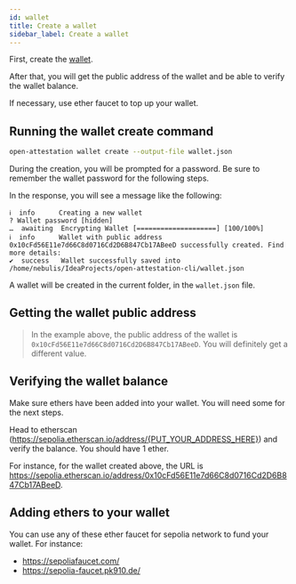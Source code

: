 ```yaml
---
id: wallet
title: Create a wallet
sidebar_label: Create a wallet
---
```


First, create the [wallet](https://ethereum.org/wallets). 

After that, you will get the public address of the wallet and be able to verify the wallet balance. 

If necessary, use ether faucet to top up your wallet.

## Running the wallet create command

```bash
open-attestation wallet create --output-file wallet.json
```

During the creation, you will be prompted for a password. Be sure to remember the wallet password for the following steps. 

In the response, you will see a message like the following:

```text
ℹ  info      Creating a new wallet
? Wallet password [hidden]
…  awaiting  Encrypting Wallet [====================] [100/100%]
ℹ  info      Wallet with public address 0x10cFd56E11e7d66C8d0716Cd2D6B847Cb17ABeeD successfully created. Find more details:
✔  success   Wallet successfully saved into /home/nebulis/IdeaProjects/open-attestation-cli/wallet.json
```

A wallet will be created in the current folder, in the `wallet.json` file.

## Getting the wallet public address

> In the example above, the public address of the wallet is `0x10cFd56E11e7d66C8d0716Cd2D6B847Cb17ABeeD`. You will definitely get a different value.

## Verifying the wallet balance
Make sure ethers have been added into your wallet. You will need some for the next steps. 

Head to etherscan (https://sepolia.etherscan.io/address/{PUT_YOUR_ADDRESS_HERE}) and verify the balance. You should have 1 ether. 

For instance, for the wallet created above, the URL is https://sepolia.etherscan.io/address/0x10cFd56E11e7d66C8d0716Cd2D6B847Cb17ABeeD.

## Adding ethers to your wallet
You can use any of these ether faucet for sepolia network to fund your wallet. For instance:

- <https://sepoliafaucet.com/>
- <https://sepolia-faucet.pk910.de/>
